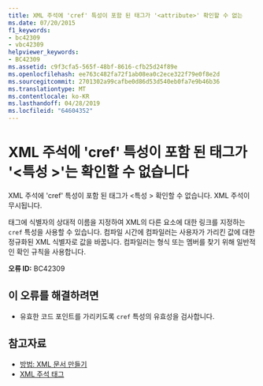 ```yaml
---
title: XML 주석에 'cref' 특성이 포함 된 태그가 '<attribute>' 확인할 수 없는
ms.date: 07/20/2015
f1_keywords:
- bc42309
- vbc42309
helpviewer_keywords:
- BC42309
ms.assetid: c9f3cfa5-565f-48bf-8616-cfb25d24f89e
ms.openlocfilehash: ee763c482fa72f1ab08ea0c2ece322f79e0f8e2d
ms.sourcegitcommit: 2701302a99cafbe0d86d53d540eb0fa7e9b46b36
ms.translationtype: MT
ms.contentlocale: ko-KR
ms.lasthandoff: 04/28/2019
ms.locfileid: "64604352"
---
```

# <a name="xml-comment-has-a-tag-with-a-cref-attribute-attribute-that-could-not-be-resolved"></a>XML 주석에 'cref' 특성이 포함 된 태그가 '\<특성 >'는 확인할 수 없습니다
XML 주석에 'cref' 특성이 포함 된 태그가 \<특성 > 확인할 수 없습니다. XML 주석이 무시됩니다.  
  
 태그에 식별자의 상대적 이름을 지정하여 XML의 다른 요소에 대한 링크를 지정하는 `cref` 특성을 사용할 수 있습니다. 컴파일 시간에 컴파일러는 사용자가 가리킨 값에 대한 정규화된 XML 식별자로 값을 바꿉니다. 컴파일러는 형식 또는 멤버를 찾기 위해 일반적인 확인 규칙을 사용합니다.  
  
 **오류 ID:** BC42309  
  
## <a name="to-correct-this-error"></a>이 오류를 해결하려면  
  
- 유효한 코드 포인트를 가리키도록 `cref` 특성의 유효성을 검사합니다.  
  
## <a name="see-also"></a>참고자료

- [방법: XML 문서 만들기](../../visual-basic/programming-guide/program-structure/how-to-create-xml-documentation.md)
- [XML 주석 태그](../../visual-basic/language-reference/xmldoc/index.md)
